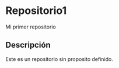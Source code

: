 # Repositorio1
Mi primer repositorio
## Descripción 
Este es un repositorio sin proposito definido.
